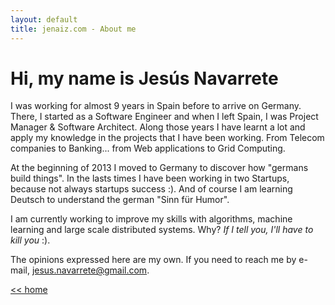 ```yaml
---
layout: default
title: jenaiz.com - About me
---
```


Hi, my name is Jesús Navarrete
==============================

I was working for almost 9 years in Spain before to arrive on Germany. There, I started as a Software Engineer and when I left Spain, I was Project Manager & Software Architect. Along those years I have learnt a lot and apply my knowledge in the projects that I have been working. From Telecom companies to Banking... from Web applications to Grid Computing.

At the beginning of 2013 I moved to Germany to discover how "germans build things". In the lasts times I have been working in two Startups, because not always startups success :). And of course I am learning Deutsch to understand the german "Sinn für Humor".

I am currently working to improve my skills with algorithms, machine learning and large scale distributed systems. Why? *If I tell you, I'll have to kill you* :).

The opinions expressed here are my own. If you need to reach me by e-mail, jesus.navarrete@gmail.com.

<a href="/"><< home</a>

